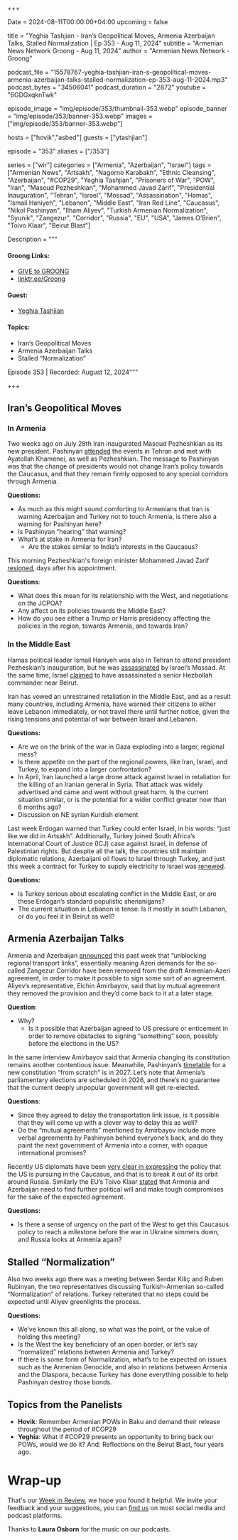+++

Date = 2024-08-11T00:00:00+04:00
upcoming = false

title = "Yeghia Tashjian - Iran’s Geopolitical Moves, Armenia Azerbaijan Talks, Stalled Normalization | Ep 353 - Aug 11, 2024"
subtitle = "Armenian News Network Groong - Aug 11, 2024"
author = "Armenian News Network - Groong"

podcast_file = "15578767-yeghia-tashjian-iran-s-geopolitical-moves-armenia-azerbaijan-talks-stalled-normalization-ep-353-aug-11-2024.mp3"
podcast_bytes = "34506041"
podcast_duration = "2872"
youtube = "6GDGxqknTwk"

episode_image = "img/episode/353/thumbnail-353.webp"
episode_banner = "img/episode/353/banner-353.webp"
images = ["img/episode/353/banner-353.webp"]

hosts = ["hovik","asbed"]
guests = ["ytashjian"]

episode = "353"
aliases = ["/353"]

series = ["wir"]
categories = ["Armenia", "Azerbaijan", "Israel"]
tags = ["Armenian News", "Artsakh", "Nagorno Karabakh", "Ethnic Cleansing", "Azerbaijan", "#COP29", "Yeghia Tashjian", "Prisoners of War", "POW", "Iran", "Masoud Pezheshkian", "Mohammed Javad Zarif", "Presidential Inauguration", "Tehran", "Israel", "Mossad", "Assassination", "Hamas", "Ismail Haniyeh", "Lebanon", "Middle East", "Iran Red Line", "Caucasus", "Nikol Pashinyan", "Ilham Aliyev", "Turkish Armenian Normalization", "Syunik", "Zangezur", "Corridor", "Russia", "EU", "USA", "James O’Brien", "Toivo Klaar", "Beirut Blast"]

Description = """

#### Groong Links:
* [GIVE to GROONG](https://podcasts.groong.org/donate)
* [linktr.ee/Groong](https://linktr.ee/groong)


#### Guest:
* [Yeghia Tashjian](/guest/ytashjian)

#### Topics:
* Iran’s Geopolitical Moves
* Armenia Azerbaijan Talks
* Stalled “Normalization”


Episode 353 | Recorded: August 12, 2024"""

+++

## Iran’s Geopolitical Moves

### In Armenia

Two weeks ago on July 28th Iran inaugurated Masoud Pezheshkian as its new president. Pashinyan [attended](https://www.azatutyun.am/a/33056549.html) the events in Tehran and met with Ayatollah Khamenei, as well as Pezheshkian. The message to Pashinyan was that the change of presidents would not change Iran’s policy towards the Caucasus, and that they remain firmly opposed to any special corridors through Armenia.

**Questions:**
* As much as this might sound comforting to Armenians that Iran is warning Azerbaijan and Turkey not to touch Armenia, is there also a warning for Pashinyan here?
* Is Pashinyan “hearing” that warning?
* What’s at stake in Armenia for Iran?
    * Are the stakes similar to India’s interests in the Caucasus?

This morning Pezheshkian's foreign minister Mohammed Javad Zarif [resigned](https://www.yahoo.com/news/iranian-vice-president-resigns-only-084119806.html), days after his appointment. 

**Questions**:
* What does this mean for its relationship with the West, and negotiations on the JCPOA?
* Any affect on its policies towards the Middle East?
* How do you see either a Trump or Harris presidency affecting the policies in the region, towards Armenia, and towards Iran?


### In the Middle East

Hamas political leader Ismail Haniyeh was also in Tehran to attend president Pezheskian’s inauguration, but he was [assassinated](https://www.cnn.com/2024/08/03/middleeast/iran-haniyeh-death-projectile-vengeance-intl/index.html) by Israel’s Mossad. At the same time, Israel [claimed](https://www.nytimes.com/2024/07/30/world/middleeast/israel-hezbollah-lebanon.html) to have assassinated a senior Hezbollah commander near Beirut.

Iran has vowed an unrestrained retaliation in the Middle East, and as a result many countries, including Armenia, have warned their citizens to either leave Lebanon immediately, or not travel there until further notice, given the rising tensions and potential of war between Israel and Lebanon.

**Questions:**
* Are we on the brink of the war in Gaza exploding into a larger, regional mess?
* Is there appetite on the part of the regional powers, like Iran, Israel, and Turkey,  to expand into a larger confrontation?
* In April, Iran launched a large drone attack against Israel in retaliation for the killing of an Iranian general in Syria. That attack was widely advertised and came and went without great harm. Is the current situation similar, or is the potential for a wider conflict greater now than 6 months ago?
* Discussion on NE syrian Kurdish element

Last week Erdogan warned that Turkey could enter Israel, in his words: “just like we did in Artsakh”. Additionally, Turkey joined South Africa’s International Court of Justice (ICJ) case against Israel, in defense of Palestinian rights. But despite all the talk, the countries still maintain diplomatic relations, Azerbaijani oil flows to Israel through Turkey, and just this week a contract for Turkey to supply electricity to Israel was [renewed](https://www.jpost.com/israel-hamas-war/article-813999). 

**Questions:**
* Is Turkey serious about escalating conflict in the Middle East, or are these Erdogan’s standard populistic shenanigans?
* The current situation in Lebanon is tense. Is it mostly in south Lebanon, or do you feel it in Beirut as well?


## Armenia Azerbaijan Talks

Armenia and Azerbaijan [announced](https://www.azatutyun.am/a/33070066.html) this past week that “unblocking regional transport links”, essentially meaning Azeri demands for the so-called Zangezur Corridor have been removed from the draft Armenian-Azeri agreement, in order to make it possible to sign some sort of an agreement. Aliyev’s representative, Elchin Amirbayov, said that by mutual agreement they removed the provision and they’d come back to it at a later stage.

**Question**:
* Why? 
    * Is it possible that Azerbaijan agreed to US pressure or enticement in order to remove obstacles to signing “something” soon, possibly before the elections in the US?

In the same interview Amirbayov said that Armenia changing its constitution remains another contentious issue. Meanwhile, Pashinyan’s [timetable](https://www.azatutyun.am/a/32999804.html) for a new constitution “from scratch” is in 2027. Let’s note that Armenia’s parliamentary elections are scheduled in 2026, and there’s no guarantee that the current deeply unpopular government will get re-elected.

**Questions**:
* Since they agreed to delay the transportation link issue, is it possible that they will come up with a clever way to delay this as well?
* Do the “mutual agreements” mentioned by Amirbayov include more verbal agreements by Pashinyan behind everyone’s back, and do they paint the next government of Armenia into a corner, with opaque international promises?

Recently US diplomats have been [very clear in expressing](https://www.azatutyun.am/a/33058356.html) the policy that the US is pursuing in the Caucasus, and that is to break it out of its orbit around Russia. Similarly the EU’s Toivo Klaar [stated](https://www.azatutyun.am/a/33066283.html) that Armenia and Azerbaijan need to find further political will and make tough compromises for the sake of the expected agreement.

**Questions:**
* Is there a sense of urgency on the part of the West to get this Caucasus policy to reach a milestone before the war in Ukraine simmers down, and Russia looks at Armenia again?


## Stalled “Normalization”

Also two weeks ago there was a meeting between Serdar Kiliç and Ruben Rubinyan, the two representatives discussing Turkish-Armenian so-called “Normalization” of relations. Turkey reiterated that no steps could be expected until Aliyev greenlights the process.

**Questions:**
* We’ve known this all along, so what was the point, or the value of holding this meeting?
* Is the West the key beneficiary of an open border, or let’s say “normalized” relations between Armenia and Turkey?
* If there is some form of Normalization, what’s to be expected on issues such as the Armenian Genocide, and also in relations between Armenia and the DIaspora, because Turkey has done everything possible to help Pashinyan destroy those bonds.


## Topics from the Panelists
* **Hovik**: Remember Armenian POWs in Baku and demand their release throughout the period of #COP29
* **Yeghia**: What if #COP29 presents an opportunity to bring back our POWs, would we do it? And: Reflections on the Beirut Blast, four years ago.



# Wrap-up

That's our [Week in Review](https://podcasts.groong.org/), we hope you found it helpful. We invite your feedback and your suggestions, you can [find us](https://linktr.ee/groong) on most social media and podcast platforms.

Thanks to __Laura Osborn__ for the music on our podcasts.
